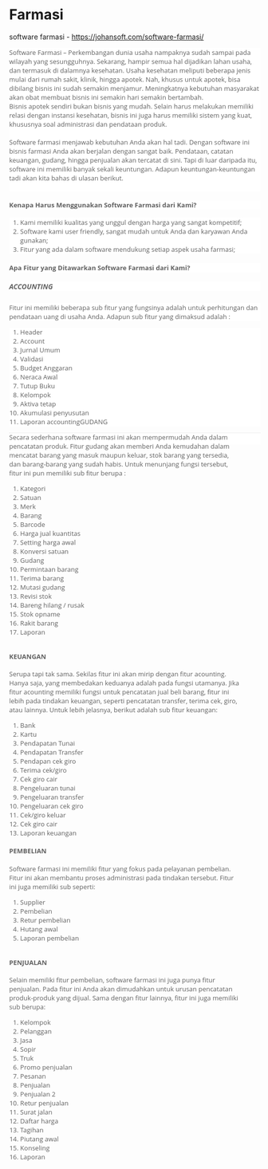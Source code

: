 # Farmasi
 software farmasi - https://johansoft.com/software-farmasi/
 
<div data-flexy-id="1515771721325" style="background-color: white; box-sizing: border-box; color: #616161; font-family: &quot;Open Sans&quot;, sans-serif; font-size: 13px;">
Software Farmasi – Perkembangan dunia usaha nampaknya sudah sampai pada wilayah yang sesungguhnya. Sekarang, hampir semua hal dijadikan lahan usaha, dan termasuk di dalamnya kesehatan. Usaha kesehatan meliputi beberapa jenis mulai dari rumah sakit, klinik, hingga apotek. Nah, khusus untuk apotek, bisa dibilang bisnis ini sudah semakin menjamur. Meningkatnya kebutuhan masyarakat akan obat membuat bisnis ini semakin hari semakin bertambah.</div>
<div data-flexy-id="1515771721325" style="background-color: white; box-sizing: border-box; color: #616161; font-family: &quot;Open Sans&quot;, sans-serif; font-size: 13px;">
Bisnis apotek sendiri bukan bisnis yang mudah. Selain harus melakukan memiliki relasi dengan instansi kesehatan, bisnis ini juga harus memiliki sistem yang kuat, khususnya soal administrasi dan pendataan produk.</div>
<div data-flexy-id="1515771721325" style="background-color: white; box-sizing: border-box; color: #616161; font-family: &quot;Open Sans&quot;, sans-serif; font-size: 13px;">
<br /></div>
<div data-flexy-id="1515771721325" style="background-color: white; box-sizing: border-box; color: #616161; font-family: &quot;Open Sans&quot;, sans-serif; font-size: 13px;">
Software farmasi menjawab kebutuhan Anda akan hal tadi. Dengan software ini bisnis farmasi Anda akan berjalan dengan sangat baik. Pendataan, catatan keuangan, gudang, hingga penjualan akan tercatat di sini. Tapi di luar daripada itu, software ini memiliki banyak sekali keuntungan. Adapun keuntungan-keuntungan tadi akan kita bahas di ulasan berikut.</div>
<div data-flexy-id="1515771721325" style="background-color: white; box-sizing: border-box; color: #616161; font-family: &quot;Open Sans&quot;, sans-serif; font-size: 13px;">
<br /></div>
<h4 data-flexy-id="1515771721325" style="background-color: white; box-sizing: border-box; color: #616161; font-family: &quot;Open Sans&quot;, sans-serif; font-size: 13px;">
Kenapa Harus Menggunakan Software Farmasi dari Kami?</h4>
<ol style="background-color: white; box-sizing: border-box; color: #616161; font-family: &quot;Open Sans&quot;, sans-serif; font-size: 13px;">
<li style="box-sizing: border-box;">Kami memiliki kualitas yang unggul dengan harga yang sangat kompetitif;</li>
<li style="box-sizing: border-box;">Software kami user friendly, sangat mudah untuk Anda dan karyawan Anda gunakan;</li>
<li style="box-sizing: border-box;">Fitur yang ada dalam software mendukung setiap aspek usaha farmasi;</li>
</ol>
<h4 style="background-color: white; box-sizing: border-box; color: #616161; font-family: &quot;Open Sans&quot;, sans-serif; font-size: 13px;">
Apa Fitur yang Ditawarkan Software Farmasi dari Kami?</h4>
<h5 data-flexy-id="1517589909127" style="background-color: white; box-sizing: border-box; color: #616161; font-family: &quot;Open Sans&quot;, sans-serif;">
ACCOUNTING</h5>
<div style="background-color: white; box-sizing: border-box; color: #616161; font-family: &quot;Open Sans&quot;, sans-serif; font-size: 13px;">
Fitur ini memiliki beberapa sub fitur yang fungsinya adalah untuk perhitungan dan pendataan uang di usaha Anda. Adapun sub fitur yang dimaksud adalah :</div>
<ol style="background-color: white; box-sizing: border-box; color: #616161; font-family: &quot;Open Sans&quot;, sans-serif; font-size: 13px;">
<li style="box-sizing: border-box;">Header</li>
<li style="box-sizing: border-box;">Account</li>
<li style="box-sizing: border-box;">Jurnal Umum</li>
<li style="box-sizing: border-box;">Validasi</li>
<li style="box-sizing: border-box;">Budget Anggaran</li>
<li style="box-sizing: border-box;">Neraca Awal</li>
<li style="box-sizing: border-box;">Tutup Buku</li>
<li style="box-sizing: border-box;">Kelompok</li>
<li style="box-sizing: border-box;">Aktiva tetap</li>
<li style="box-sizing: border-box;">Akumulasi penyusutan</li>
<li style="box-sizing: border-box;">Laporan accountingGUDANG</li>
</ol>
<section class="elementor-element elementor-element-540737df elementor-section-boxed elementor-section-height-default elementor-section-height-default animated elementor-section elementor-top-section fadeIn" data-element_type="section" data-id="540737df" data-settings="{&quot;background_background&quot;:&quot;classic&quot;,&quot;animation&quot;:&quot;fadeIn&quot;}" style="background-color: white; box-sizing: border-box; color: #616161; font-family: &quot;Open Sans&quot;, sans-serif; font-size: 13px;"><div class="elementor-container elementor-column-gap-default" style="box-sizing: border-box;">
<div class="elementor-row" style="box-sizing: border-box;">
<div class="elementor-element elementor-element-11af6aab elementor-column elementor-col-33 elementor-top-column" data-element_type="column" data-id="11af6aab" style="box-sizing: border-box; float: left; min-height: 1px; padding-right: 20px;">
<div class="elementor-column-wrap elementor-element-populated" style="box-sizing: border-box;">
<div class="elementor-widget-wrap" style="box-sizing: border-box;">
<div class="elementor-element elementor-element-509ae0a2 elementor-widget elementor-widget-spacer" data-element_type="spacer.default" data-id="509ae0a2" style="box-sizing: border-box;">
<div class="elementor-widget-container" style="box-sizing: border-box;">
<div class="elementor-spacer" style="box-sizing: border-box;">
<section class="elementor-element elementor-element-2139ab96 elementor-section-boxed elementor-section-height-default elementor-section-height-default elementor-section elementor-inner-section" data-element_type="section" data-id="2139ab96" style="box-sizing: border-box;"><div class="elementor-container elementor-column-gap-wider" style="box-sizing: border-box;">
<div class="elementor-row" style="box-sizing: border-box;">
<div class="elementor-element elementor-element-f40f64f elementor-column elementor-col-33 elementor-inner-column" data-element_type="column" data-id="f40f64f" style="box-sizing: border-box; float: left; min-height: 1px; padding-right: 20px;">
<div class="elementor-column-wrap elementor-element-populated" style="box-sizing: border-box;">
<div class="elementor-widget-wrap" style="box-sizing: border-box;">
<div class="elementor-element elementor-element-633c8a56 elementor-view-default elementor-position-top elementor-vertical-align-top elementor-widget elementor-widget-icon-box" data-element_type="icon-box.default" data-id="633c8a56" style="box-sizing: border-box;">
<div class="elementor-widget-container" style="box-sizing: border-box;">
<div class="elementor-icon-box-wrapper" style="box-sizing: border-box;">
<div style="box-sizing: border-box;">
Secara sederhana software farmasi ini akan mempermudah Anda dalam pencatatan produk. Fitur gudang akan memberi Anda kemudahan dalam mencatat barang yang masuk maupun keluar, stok barang yang tersedia, dan barang-barang yang sudah habis. Untuk menunjang fungsi tersebut, fitur ini pun memiliki sub fitur berupa :</div>
<div class="elementor-icon-box-content" style="box-sizing: border-box;">
<ol style="box-sizing: border-box;">
<li class="elementor-icon-box-description" style="box-sizing: border-box;">Kategori</li>
<li class="elementor-icon-box-description" style="box-sizing: border-box;">Satuan</li>
<li class="elementor-icon-box-description" style="box-sizing: border-box;">Merk</li>
<li class="elementor-icon-box-description" style="box-sizing: border-box;">Barang</li>
<li class="elementor-icon-box-description" style="box-sizing: border-box;">Barcode</li>
<li class="elementor-icon-box-description" style="box-sizing: border-box;">Harga jual kuantitas</li>
<li class="elementor-icon-box-description" style="box-sizing: border-box;">Setting harga awal</li>
<li class="elementor-icon-box-description" style="box-sizing: border-box;">Konversi satuan</li>
<li class="elementor-icon-box-description" style="box-sizing: border-box;">Gudang</li>
<li class="elementor-icon-box-description" style="box-sizing: border-box;">Permintaan barang</li>
<li class="elementor-icon-box-description" style="box-sizing: border-box;">Terima barang</li>
<li class="elementor-icon-box-description" style="box-sizing: border-box;">Mutasi gudang</li>
<li class="elementor-icon-box-description" style="box-sizing: border-box;">Revisi stok</li>
<li class="elementor-icon-box-description" style="box-sizing: border-box;">Bareng hilang / rusak</li>
<li class="elementor-icon-box-description" style="box-sizing: border-box;">Stok opname</li>
<li class="elementor-icon-box-description" style="box-sizing: border-box;">Rakit barang</li>
<li class="elementor-icon-box-description" style="box-sizing: border-box;">Laporan</li>
</ol>
</div>
</div>
</div>
</div>
</div>
</div>
</div>
<div class="elementor-element elementor-element-16faf345 elementor-column elementor-col-33 elementor-inner-column" data-element_type="column" data-id="16faf345" style="box-sizing: border-box; float: left; min-height: 1px; padding-right: 20px;">
<div class="elementor-column-wrap elementor-element-populated" style="box-sizing: border-box;">
<div class="elementor-widget-wrap" style="box-sizing: border-box;">
<div class="elementor-element elementor-element-19935985 elementor-view-default elementor-position-top elementor-vertical-align-top elementor-widget elementor-widget-icon-box" data-element_type="icon-box.default" data-id="19935985" style="box-sizing: border-box;">
<div class="elementor-widget-container" style="box-sizing: border-box;">
<div class="elementor-icon-box-wrapper" style="box-sizing: border-box;">
<h4 class="elementor-icon-box-icon" style="box-sizing: border-box;">
KEUANGAN</h4>
<div style="box-sizing: border-box;">
Serupa tapi tak sama. Sekilas fitur ini akan mirip dengan fitur acounting. Hanya saja, yang membedakan keduanya adalah pada fungsi utamanya. Jika fitur acounting memiliki fungsi untuk pencatatan jual beli barang, fitur ini lebih pada tindakan keuangan, seperti pencatatan transfer, terima cek, giro, atau lainnya. Untuk lebih jelasnya, berikut adalah sub fitur keuangan:</div>
<div class="elementor-icon-box-content" style="box-sizing: border-box;">
<ol style="box-sizing: border-box;">
<li class="elementor-icon-box-description" style="box-sizing: border-box;">Bank</li>
<li class="elementor-icon-box-description" style="box-sizing: border-box;">Kartu</li>
<li class="elementor-icon-box-description" style="box-sizing: border-box;">Pendapatan Tunai</li>
<li class="elementor-icon-box-description" style="box-sizing: border-box;">Pendapatan Transfer</li>
<li class="elementor-icon-box-description" style="box-sizing: border-box;">Pendapan cek giro</li>
<li class="elementor-icon-box-description" style="box-sizing: border-box;">Terima cek/giro</li>
<li class="elementor-icon-box-description" style="box-sizing: border-box;">Cek giro cair</li>
<li class="elementor-icon-box-description" style="box-sizing: border-box;">Pengeluaran tunai</li>
<li class="elementor-icon-box-description" style="box-sizing: border-box;">Pengeluaran transfer</li>
<li class="elementor-icon-box-description" style="box-sizing: border-box;">Pengeluaran cek giro</li>
<li class="elementor-icon-box-description" style="box-sizing: border-box;">Cek/giro keluar</li>
<li class="elementor-icon-box-description" style="box-sizing: border-box;">Cek giro cair</li>
<li class="elementor-icon-box-description" style="box-sizing: border-box;">Laporan keuangan</li>
</ol>
<h4 style="box-sizing: border-box;">
PEMBELIAN</h4>
<div style="box-sizing: border-box;">
Software farmasi ini memiliki fitur yang fokus pada pelayanan pembelian. Fitur ini akan membantu proses administrasi pada tindakan tersebut. Fitur ini juga memiliki sub seperti:</div>
</div>
</div>
</div>
</div>
</div>
</div>
</div>
</div>
</div>
</section><section class="elementor-element elementor-element-390924da elementor-section-boxed elementor-section-height-default elementor-section-height-default elementor-section elementor-inner-section" data-element_type="section" data-id="390924da" style="box-sizing: border-box;"><div class="elementor-container elementor-column-gap-wider" style="box-sizing: border-box;">
<div class="elementor-row" style="box-sizing: border-box;">
<div class="elementor-element elementor-element-1adeed18 elementor-column elementor-col-33 elementor-inner-column" data-element_type="column" data-id="1adeed18" style="box-sizing: border-box; float: left; min-height: 1px; padding-right: 20px;">
<div class="elementor-column-wrap elementor-element-populated" style="box-sizing: border-box;">
<div class="elementor-widget-wrap" style="box-sizing: border-box;">
<div class="elementor-element elementor-element-3dc89fcb elementor-view-default elementor-position-top elementor-vertical-align-top elementor-widget elementor-widget-icon-box" data-element_type="icon-box.default" data-id="3dc89fcb" style="box-sizing: border-box;">
<div class="elementor-widget-container" style="box-sizing: border-box;">
<div class="elementor-icon-box-wrapper" style="box-sizing: border-box;">
<ol style="box-sizing: border-box;">
<li class="elementor-icon-box-icon" style="box-sizing: border-box;">Supplier</li>
<li class="elementor-icon-box-icon" style="box-sizing: border-box;">Pembelian</li>
<li class="elementor-icon-box-icon" style="box-sizing: border-box;">Retur pembelian</li>
<li class="elementor-icon-box-icon" style="box-sizing: border-box;">Hutang awal</li>
<li class="elementor-icon-box-icon" style="box-sizing: border-box;">Laporan pembelian</li>
</ol>
</div>
</div>
</div>
</div>
</div>
</div>
<div class="elementor-element elementor-element-51705b8d elementor-column elementor-col-33 elementor-inner-column" data-element_type="column" data-id="51705b8d" style="box-sizing: border-box; float: left; min-height: 1px; padding-right: 20px;">
<div class="elementor-column-wrap elementor-element-populated" style="box-sizing: border-box;">
<div class="elementor-widget-wrap" style="box-sizing: border-box;">
<div class="elementor-element elementor-element-3207f51a elementor-view-default elementor-position-top elementor-vertical-align-top elementor-widget elementor-widget-icon-box" data-element_type="icon-box.default" data-id="3207f51a" style="box-sizing: border-box;">
<div class="elementor-widget-container" style="box-sizing: border-box;">
<div class="elementor-icon-box-wrapper" style="box-sizing: border-box;">
<h4 class="elementor-icon-box-icon" style="box-sizing: border-box;">
PENJUALAN</h4>
<div style="box-sizing: border-box;">
Selain memiliki fitur pembelian, software farmasi ini juga punya fitur penjualan. Pada fitur ini Anda akan dimudahkan untuk urusan pencatatan produk-produk yang dijual. Sama dengan fitur lainnya, fitur ini juga memiliki sub berupa:</div>
<div class="elementor-icon-box-content" style="box-sizing: border-box;">
<ol style="box-sizing: border-box;">
<li class="elementor-icon-box-description" style="box-sizing: border-box;">Kelompok</li>
<li class="elementor-icon-box-description" style="box-sizing: border-box;">Pelanggan</li>
<li class="elementor-icon-box-description" style="box-sizing: border-box;">Jasa</li>
<li class="elementor-icon-box-description" style="box-sizing: border-box;">Sopir</li>
<li class="elementor-icon-box-description" style="box-sizing: border-box;">Truk</li>
<li class="elementor-icon-box-description" style="box-sizing: border-box;">Promo penjualan</li>
<li class="elementor-icon-box-description" style="box-sizing: border-box;">Pesanan</li>
<li class="elementor-icon-box-description" style="box-sizing: border-box;">Penjualan</li>
<li class="elementor-icon-box-description" style="box-sizing: border-box;">Penjualan 2</li>
<li class="elementor-icon-box-description" style="box-sizing: border-box;">Retur penjualan</li>
<li class="elementor-icon-box-description" style="box-sizing: border-box;">Surat jalan</li>
<li class="elementor-icon-box-description" style="box-sizing: border-box;">Daftar harga</li>
<li class="elementor-icon-box-description" style="box-sizing: border-box;">Tagihan</li>
<li class="elementor-icon-box-description" style="box-sizing: border-box;">Piutang awal</li>
<li class="elementor-icon-box-description" style="box-sizing: border-box;">Konseling</li>
<li class="elementor-icon-box-description" style="box-sizing: border-box;">Laporan</li>
</ol>
<div style="box-sizing: border-box;">
<br /></div>
</div>
</div>
</div>
</div>
</div>
</div>
</div>
</div>
</div>
</section></div>
</div>
</div>
</div>
</div>
</div>
</div>
</div>
</section><div class="meta_tags" style="background-color: white; border-top: 1px dotted rgb(221, 221, 221); box-sizing: border-box; color: #616161; font-family: &quot;Open Sans&quot;, sans-serif; font-size: 13px; padding-top: 5px;">
</div>
<div data-flexy-id="1515771721325" style="background-color: white; box-sizing: border-box; color: #616161; font-family: &quot;Open Sans&quot;, sans-serif; font-size: 13px;">
<br /></div>
